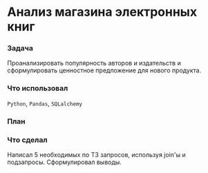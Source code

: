# Анализ магазина электронных книг
### Задача
Проанализировать популярность авторов и издательств и сформулировать ценностное предложение для нового продукта.
### Что использовал
`Python`, `Pandas`, `SQLalchemy`
### План
### Что сделал
Написал 5 необходимых по ТЗ запросов, используя join'ы и подзапросы. Сформулировал выводы.
